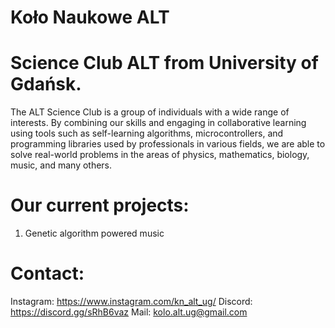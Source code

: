 # Koło Naukowe ALT
# Science Club ALT from University of Gdańsk.
The ALT Science Club is a group of individuals with a wide range of interests. By combining our skills and engaging in collaborative learning using tools such as self-learning algorithms, microcontrollers, and programming libraries used by professionals in various fields, we are able to solve real-world problems in the areas of physics, mathematics, biology, music, and many others.

# Our current projects:
1. Genetic algorithm powered music

# Contact:
Instagram: https://www.instagram.com/kn_alt_ug/
Discord: https://discord.gg/sRhB6vaz
Mail: kolo.alt.ug@gmail.com

